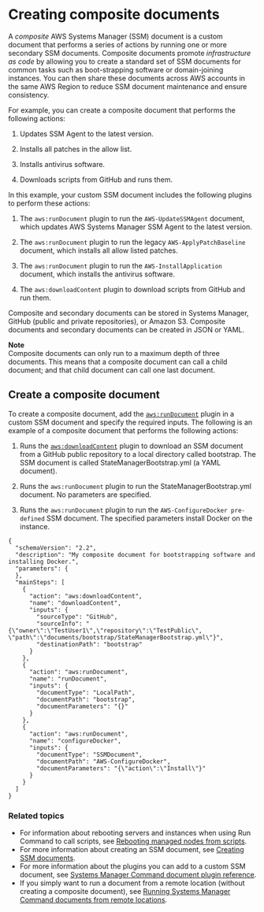 # Creating composite documents<a name="composite-docs"></a>

A *composite* AWS Systems Manager \(SSM\) document is a custom document that performs a series of actions by running one or more secondary SSM documents\. Composite documents promote *infrastructure as code* by allowing you to create a standard set of SSM documents for common tasks such as boot\-strapping software or domain\-joining instances\. You can then share these documents across AWS accounts in the same AWS Region to reduce SSM document maintenance and ensure consistency\.

For example, you can create a composite document that performs the following actions:

1. Updates SSM Agent to the latest version\.

1. Installs all patches in the allow list\.

1. Installs antivirus software\.

1. Downloads scripts from GitHub and runs them\.

In this example, your custom SSM document includes the following plugins to perform these actions:

1. The `aws:runDocument` plugin to run the `AWS-UpdateSSMAgent` document, which updates AWS Systems Manager SSM Agent to the latest version\.

1. The `aws:runDocument` plugin to run the legacy `AWS-ApplyPatchBaseline` document, which installs all allow listed patches\.

1. The `aws:runDocument` plugin to run the `AWS-InstallApplication` document, which installs the antivirus software\.

1. The `aws:downloadContent` plugin to download scripts from GitHub and run them\.

Composite and secondary documents can be stored in Systems Manager, GitHub \(public and private repositories\), or Amazon S3\. Composite documents and secondary documents can be created in JSON or YAML\. 

**Note**  
Composite documents can only run to a maximum depth of three documents\. This means that a composite document can call a child document; and that child document can call one last document\.

## Create a composite document<a name="composite-creating"></a>

To create a composite document, add the [`aws:runDocument`](ssm-plugins.md#aws-rundocument) plugin in a custom SSM document and specify the required inputs\. The following is an example of a composite document that performs the following actions:

1. Runs the [`aws:downloadContent`](ssm-plugins.md#aws-downloadContent) plugin to download an SSM document from a GitHub public repository to a local directory called bootstrap\. The SSM document is called StateManagerBootstrap\.yml \(a YAML document\)\.

1. Runs the `aws:runDocument` plugin to run the StateManagerBootstrap\.yml document\. No parameters are specified\.

1. Runs the `aws:runDocument` plugin to run the `AWS-ConfigureDocker pre-defined` SSM document\. The specified parameters install Docker on the instance\.

```
{
  "schemaVersion": "2.2",
  "description": "My composite document for bootstrapping software and installing Docker.",
  "parameters": {
  },
  "mainSteps": [
    {
      "action": "aws:downloadContent",
      "name": "downloadContent",
      "inputs": {
        "sourceType": "GitHub",
        "sourceInfo": "{\"owner\":\"TestUser1\",\"repository\":\"TestPublic\", \"path\":\"documents/bootstrap/StateManagerBootstrap.yml\"}",
        "destinationPath": "bootstrap"
      }
    },
    {
      "action": "aws:runDocument",
      "name": "runDocument",
      "inputs": {
        "documentType": "LocalPath",
        "documentPath": "bootstrap",
        "documentParameters": "{}"
      }
    },
    {
      "action": "aws:runDocument",
      "name": "configureDocker",
      "inputs": {
        "documentType": "SSMDocument",
        "documentPath": "AWS-ConfigureDocker",
        "documentParameters": "{\"action\":\"Install\"}"
      }
    }
  ]
}
```

### Related topics<a name="composite-docs-related"></a>
+ For information about rebooting servers and instances when using Run Command to call scripts, see [Rebooting managed nodes from scripts](send-commands-reboot.md)\.
+ For more information about creating an SSM document, see [Creating SSM documents](create-ssm-doc.md)\.
+ For more information about the plugins you can add to a custom SSM document, see [Systems Manager Command document plugin reference](ssm-plugins.md)\.
+ If you simply want to run a document from a remote location \(without creating a composite document\), see [Running Systems Manager Command documents from remote locations](run-remote-documents.md)\.